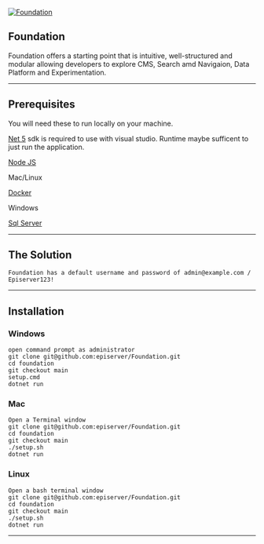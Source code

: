 <a href="https://github.com/episerver/Foundation"><img src="https://www.optimizely.com/globalassets/02.-global-images/navigation/optimizely_logo_navigation.svg" title="Foundation" alt="Foundation"></a>

## Foundation 

Foundation offers a starting point that is intuitive, well-structured and modular allowing developers to explore CMS, Search amd Navigaion, Data Platform and Experimentation.

---

## Prerequisites

You will need these to run locally on your machine.

[Net 5](https://dotnet.microsoft.com/download/dotnet/5.0) sdk is required to use with visual studio.  Runtime maybe sufficent to just run the application.

[Node JS](https://nodejs.org/en/download/)

Mac/Linux

[Docker](https://docs.docker.com/desktop/mac/install/)

Windows

[Sql Server](https://www.microsoft.com/en-us/sql-server/sql-server-downloads)

---

## The Solution

`Foundation has a default username and password of admin@example.com / Episerver123!`

---

## Installation

### Windows

```
open command prompt as administrator
git clone git@github.com:episerver/Foundation.git
cd foundation
git checkout main
setup.cmd 
dotnet run
```

### Mac

```
Open a Terminal window
git clone git@github.com:episerver/Foundation.git
cd foundation
git checkout main
./setup.sh
dotnet run
```

### Linux

```
Open a bash terminal window
git clone git@github.com:episerver/Foundation.git
cd foundation
git checkout main
./setup.sh
dotnet run
```

---